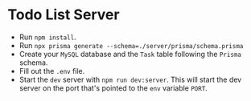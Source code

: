 # Todo List Server

- Run `npm install`.
- Run `npx prisma generate --schema=./server/prisma/schema.prisma`
- Create your `MySQL` database and the `Task` table following the `Prisma` schema.
- Fill out the `.env` file.
- Start the `dev` server with `npm run dev:server`. This will start the dev server on the port that's pointed to the `env` variable `PORT`.

